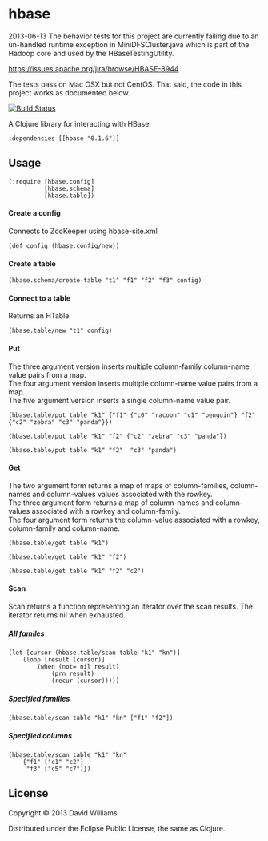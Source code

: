 # hbase

2013-06-13
The behavior tests for this project are currently failing due to an un-handled runtime exception in 
MiniDFSCluster.java which is part of the Hadoop core and used by the HBaseTestingUtility.

https://issues.apache.org/jira/browse/HBASE-8944

The tests pass on Mac OSX but not CentOS.  That said, the code in this project works as documented below.

[![Build Status](https://travis-ci.org/mobiusinversion/hbase.png)](https://travis-ci.org/mobiusinversion/hbase)


A Clojure library for interacting with HBase. 

    :dependencies [[hbase "0.1.6"]]
    
## Usage

    (:require [hbase.config]
              [hbase.schema]
              [hbase.table])
        
#### Create a config 

Connects to ZooKeeper using hbase-site.xml

    (def config (hbase.config/new))

#### Create a table

    (hbase.schema/create-table "t1" "f1" "f2" "f3" config)
    
#### Connect to a table

Returns an HTable

    (hbase.table/new "t1" config)
    
#### Put

The three argument version inserts multiple column-family column-name value pairs from a map.  
The four argument version inserts multiple column-name value pairs from a map.  
The five argument version inserts a single column-name value pair.  

    (hbase.table/put table "k1" {"f1" {"c0" "racoon" "c1" "penguin"} "f2" {"c2" "zebra" "c3" "panda"}})
    
	(hbase.table/put table "k1" "f2" {"c2" "zebra" "c3" "panda"})
    
    (hbase.table/put table "k1" "f2"  "c3" "panda")
    
#### Get

The two argument form returns a map of maps of column-families, column-names and column-values values associated with the rowkey.  
The three argument form returns a map of column-names and column-values associated with a rowkey and column-family.  
The four argument form returns the column-value associated with a rowkey, column-family and column-name.  

    (hbase.table/get table "k1")

    (hbase.table/get table "k1" "f2")
    
    (hbase.table/get table "k1" "f2" "c2")
    
#### Scan

Scan returns a function representing an iterator over the scan results.  The iterator returns nil when exhausted.

##### All familes

    (let [cursor (hbase.table/scan table "k1" "kn")]
        (loop [result (cursor)]
            (when (not= nil result)
                (prn result)
                (recur (cursor)))))

##### Specified families

    (hbase.table/scan table "k1" "kn" ["f1" "f2"])
    
##### Specified columns

    (hbase.table/scan table "k1" "kn" 
        {"f1" ["c1" "c2"] 
         "f3" ["c5" "c7"]})
    
## License

Copyright © 2013 David Williams

Distributed under the Eclipse Public License, the same as Clojure.
